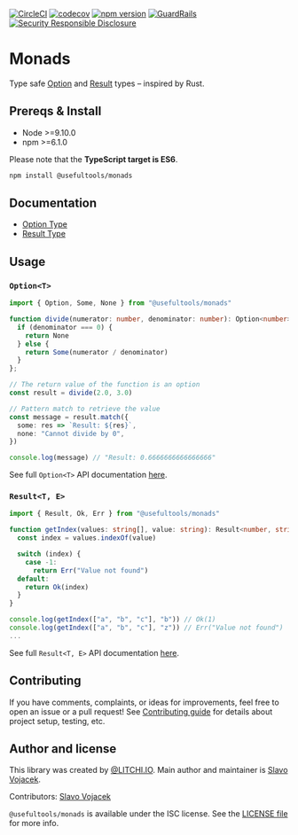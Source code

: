 [![CircleCI](https://circleci.com/gh/litchi-io/monads.svg?style=svg)](https://circleci.com/gh/litchi-io/monads)
[![codecov](https://codecov.io/gh/litchi-io/monads/branch/master/graph/badge.svg)](https://codecov.io/gh/litchi-io/monads)
[![npm version](https://img.shields.io/npm/v/@usefultools/monads.svg)](https://www.npmjs.com/package/@usefultools/monads)
[![GuardRails](https://badges.production.guardrails.io/litchi-io/monads.svg)](https://www.guardrails.io)
[![Security Responsible Disclosure](https://img.shields.io/badge/Security-Responsible%20Disclosure-yellow.svg)](https://github.com/litchi-io/monads/blob/master/SECURITY.md)

# Monads

Type safe [Option](https://doc.rust-lang.org/std/option/enum.Option.html) and [Result](https://doc.rust-lang.org/std/result/enum.Result.html) types – inspired by Rust.

## Prereqs & Install

* Node >=9.10.0
* npm >=6.1.0

Please note that the **TypeScript target is ES6**.

```sh
npm install @usefultools/monads
```

## Documentation

- [Option Type](./src/Option)
- [Result Type](./src/Result)

## Usage

### `Option<T>`

```typescript
import { Option, Some, None } from "@usefultools/monads"

function divide(numerator: number, denominator: number): Option<number> {
  if (denominator === 0) {
    return None
  } else {
    return Some(numerator / denominator)
  }
};

// The return value of the function is an option
const result = divide(2.0, 3.0)

// Pattern match to retrieve the value
const message = result.match({
  some: res => `Result: ${res}`,
  none: "Cannot divide by 0",
})

console.log(message) // "Result: 0.6666666666666666"
```

See full `Option<T>` API documentation [here](./src/Option).

### `Result<T, E>`

```typescript
import { Result, Ok, Err } from "@usefultools/monads"

function getIndex(values: string[], value: string): Result<number, string> {
  const index = values.indexOf(value)

  switch (index) {
    case -1:
      return Err("Value not found")
  default:
    return Ok(index)
  }
}

console.log(getIndex(["a", "b", "c"], "b")) // Ok(1)
console.log(getIndex(["a", "b", "c"], "z")) // Err("Value not found")
...
```

See full `Result<T, E>` API documentation [here](./src/Result).

## Contributing

If you have comments, complaints, or ideas for improvements, feel free to open an issue or a pull request! See [Contributing guide](./CONTRIBUTING.md) for details about project setup, testing, etc.

## Author and license

This library was created by [@LITCHI.IO](https://github.com/litchi-io). Main author and maintainer is [Slavo Vojacek](https://github.com/slavovojacek).

Contributors: [Slavo Vojacek](https://github.com/slavovojacek)

`@usefultools/monads` is available under the ISC license. See the [LICENSE file](./LICENSE.txt) for more info.
